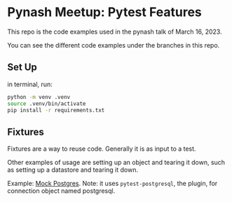 # Pynash Meetup: Pytest Features

This repo is the code examples used in the pynash talk of March 16, 2023.

You can see the different code examples under the branches in this repo.

## Set Up

in terminal, run:

``` bash
python -m venv .venv
source .venv/bin/activate
pip install -r requirements.txt
```
## Fixtures

Fixtures are a way to reuse code.  Generally it is as input to a test.

Other examples of usage are setting up an object and tearing it down, such as setting
up a datastore and tearing it down.

Example:
[Mock Postgres](https://ryan-duve.medium.com/how-to-mock-postgresql-with-pytest-and-pytest-postgresql-26b4a5ea3c25).
Note: it uses `pytest-postgresql`, the plugin, for connection object named postgresql.

